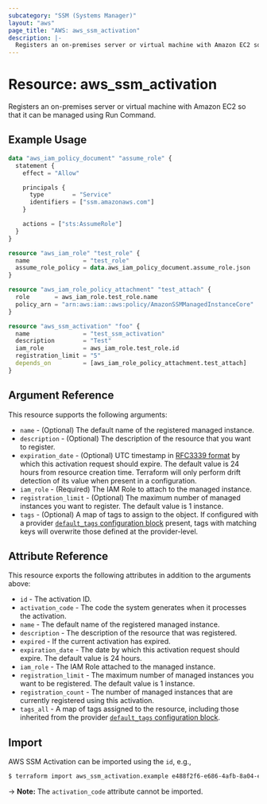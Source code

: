 ```yaml
---
subcategory: "SSM (Systems Manager)"
layout: "aws"
page_title: "AWS: aws_ssm_activation"
description: |-
  Registers an on-premises server or virtual machine with Amazon EC2 so that it can be managed using Run Command.
---
```


# Resource: aws_ssm_activation

Registers an on-premises server or virtual machine with Amazon EC2 so that it can be managed using Run Command.

## Example Usage

```terraform
data "aws_iam_policy_document" "assume_role" {
  statement {
    effect = "Allow"

    principals {
      type        = "Service"
      identifiers = ["ssm.amazonaws.com"]
    }

    actions = ["sts:AssumeRole"]
  }
}

resource "aws_iam_role" "test_role" {
  name               = "test_role"
  assume_role_policy = data.aws_iam_policy_document.assume_role.json
}

resource "aws_iam_role_policy_attachment" "test_attach" {
  role       = aws_iam_role.test_role.name
  policy_arn = "arn:aws:iam::aws:policy/AmazonSSMManagedInstanceCore"
}

resource "aws_ssm_activation" "foo" {
  name               = "test_ssm_activation"
  description        = "Test"
  iam_role           = aws_iam_role.test_role.id
  registration_limit = "5"
  depends_on         = [aws_iam_role_policy_attachment.test_attach]
}
```

## Argument Reference

This resource supports the following arguments:

* `name` - (Optional) The default name of the registered managed instance.
* `description` - (Optional) The description of the resource that you want to register.
* `expiration_date` - (Optional) UTC timestamp in [RFC3339 format](https://tools.ietf.org/html/rfc3339#section-5.8) by which this activation request should expire. The default value is 24 hours from resource creation time. Terraform will only perform drift detection of its value when present in a configuration.
* `iam_role` - (Required) The IAM Role to attach to the managed instance.
* `registration_limit` - (Optional) The maximum number of managed instances you want to register. The default value is 1 instance.
* `tags` - (Optional) A map of tags to assign to the object. If configured with a provider [`default_tags` configuration block](https://registry.terraform.io/providers/hashicorp/aws/latest/docs#default_tags-configuration-block) present, tags with matching keys will overwrite those defined at the provider-level.

## Attribute Reference

This resource exports the following attributes in addition to the arguments above:

* `id` - The activation ID.
* `activation_code` - The code the system generates when it processes the activation.
* `name` - The default name of the registered managed instance.
* `description` - The description of the resource that was registered.
* `expired` - If the current activation has expired.
* `expiration_date` - The date by which this activation request should expire. The default value is 24 hours.
* `iam_role` - The IAM Role attached to the managed instance.
* `registration_limit` - The maximum number of managed instances you want to be registered. The default value is 1 instance.
* `registration_count` - The number of managed instances that are currently registered using this activation.
* `tags_all` - A map of tags assigned to the resource, including those inherited from the provider [`default_tags` configuration block](https://registry.terraform.io/providers/hashicorp/aws/latest/docs#default_tags-configuration-block).

## Import

AWS SSM Activation can be imported using the `id`, e.g.,

```sh
$ terraform import aws_ssm_activation.example e488f2f6-e686-4afb-8a04-ef6dfEXAMPLE
```

-> **Note:** The `activation_code` attribute cannot be imported.
